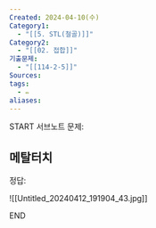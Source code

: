 ```yaml
---
Created: 2024-04-10(수)
Category1:
  - "[[5. STL(철골)]]"
Category2:
  - "[[02. 접합]]"
기출문제:
  - "[[114-2-5]]"
Sources: 
tags:
  - ✏️
aliases:
---
```

START
서브노트
문제:  
## 메탈터치 

정답: 

![[Untitled_20240412_191904_43.jpg]]



<!--ID: 1712986433779-->
END

